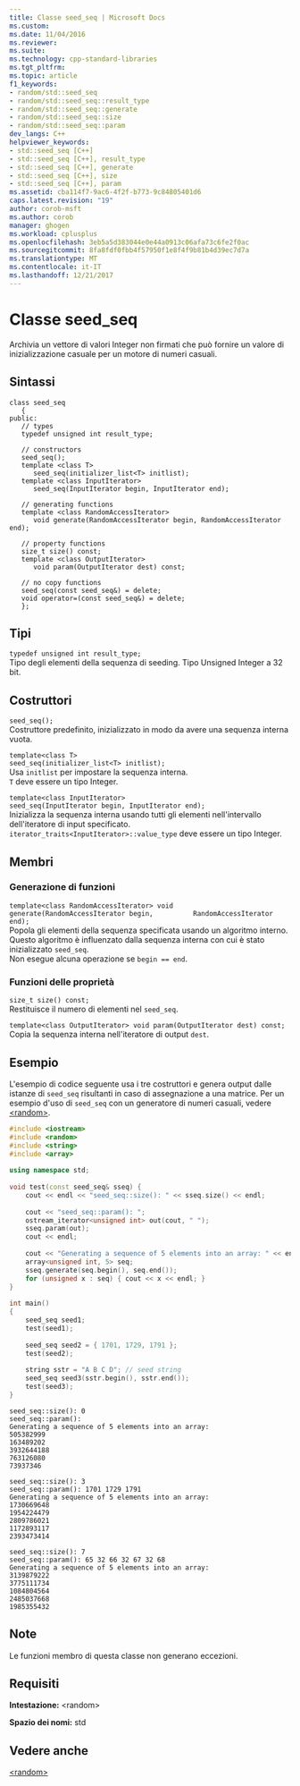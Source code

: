 ```yaml
---
title: Classe seed_seq | Microsoft Docs
ms.custom: 
ms.date: 11/04/2016
ms.reviewer: 
ms.suite: 
ms.technology: cpp-standard-libraries
ms.tgt_pltfrm: 
ms.topic: article
f1_keywords:
- random/std::seed_seq
- random/std::seed_seq::result_type
- random/std::seed_seq::generate
- random/std::seed_seq::size
- random/std::seed_seq::param
dev_langs: C++
helpviewer_keywords:
- std::seed_seq [C++]
- std::seed_seq [C++], result_type
- std::seed_seq [C++], generate
- std::seed_seq [C++], size
- std::seed_seq [C++], param
ms.assetid: cba114f7-9ac6-4f2f-b773-9c84805401d6
caps.latest.revision: "19"
author: corob-msft
ms.author: corob
manager: ghogen
ms.workload: cplusplus
ms.openlocfilehash: 3eb5a5d383044e0e44a0913c06afa73c6fe2f0ac
ms.sourcegitcommit: 8fa8fdf0fbb4f57950f1e8f4f9b81b4d39ec7d7a
ms.translationtype: MT
ms.contentlocale: it-IT
ms.lasthandoff: 12/21/2017
---
```

# <a name="seedseq-class"></a>Classe seed_seq
Archivia un vettore di valori Integer non firmati che può fornire un valore di inizializzazione casuale per un motore di numeri casuali.  
  
## <a name="syntax"></a>Sintassi  
```  
class seed_seq  
   {  
public:  
   // types  
   typedef unsigned int result_type;  

   // constructors  
   seed_seq();
   template <class T>  
      seed_seq(initializer_list<T> initlist);
   template <class InputIterator>  
      seed_seq(InputIterator begin, InputIterator end);

   // generating functions  
   template <class RandomAccessIterator>  
      void generate(RandomAccessIterator begin, RandomAccessIterator end);

   // property functions  
   size_t size() const;
   template <class OutputIterator>  
      void param(OutputIterator dest) const;

   // no copy functions  
   seed_seq(const seed_seq&) = delete;  
   void operator=(const seed_seq&) = delete;  
   };  
```  
## <a name="types"></a>Tipi  
 `typedef unsigned int result_type;`   
Tipo degli elementi della sequenza di seeding. Tipo Unsigned Integer a 32 bit.  
  
## <a name="constructors"></a>Costruttori  
 `seed_seq();`   
Costruttore predefinito, inizializzato in modo da avere una sequenza interna vuota.  
  
 `template<class T>`   
 `seed_seq(initializer_list<T> initlist);`   
Usa `initlist` per impostare la sequenza interna.                   
`T` deve essere un tipo Integer.  
  
 `template<class InputIterator>`   
 `seed_seq(InputIterator begin, InputIterator end);`   
Inizializza la sequenza interna usando tutti gli elementi nell'intervallo dell'iteratore di input specificato.                  
`iterator_traits<InputIterator>::value_type` deve essere un tipo Integer.  
  
## <a name="members"></a>Membri  
  
### <a name="generating-functions"></a>Generazione di funzioni  
 `template<class RandomAccessIterator> void generate(RandomAccessIterator begin,          RandomAccessIterator end);`   
Popola gli elementi della sequenza specificata usando un algoritmo interno. Questo algoritmo è influenzato dalla sequenza interna con cui è stato inizializzato `seed_seq`.                          
Non esegue alcuna operazione se `begin == end`.  
  
### <a name="property-functions"></a>Funzioni delle proprietà  
 `size_t size() const;`   
Restituisce il numero di elementi nel `seed_seq`.  
  
 `template<class OutputIterator> void param(OutputIterator dest) const;`   
Copia la sequenza interna nell'iteratore di output `dest`.  
  
## <a name="example"></a>Esempio  
 L'esempio di codice seguente usa i tre costruttori e genera output dalle istanze di `seed_seq` risultanti in caso di assegnazione a una matrice. Per un esempio d'uso di `seed_seq` con un generatore di numeri casuali, vedere [\<random>](../standard-library/random.md).  
  
```cpp  
#include <iostream>  
#include <random>  
#include <string>  
#include <array>  
  
using namespace std;  
  
void test(const seed_seq& sseq) {  
    cout << endl << "seed_seq::size(): " << sseq.size() << endl;  
  
    cout << "seed_seq::param(): ";  
    ostream_iterator<unsigned int> out(cout, " ");  
    sseq.param(out);  
    cout << endl;  
  
    cout << "Generating a sequence of 5 elements into an array: " << endl;  
    array<unsigned int, 5> seq;  
    sseq.generate(seq.begin(), seq.end());  
    for (unsigned x : seq) { cout << x << endl; }  
}  
  
int main()  
{  
    seed_seq seed1;  
    test(seed1);  
  
    seed_seq seed2 = { 1701, 1729, 1791 };  
    test(seed2);  
  
    string sstr = "A B C D"; // seed string  
    seed_seq seed3(sstr.begin(), sstr.end());  
    test(seed3);  
}  
```  
  
```Output  
seed_seq::size(): 0  
seed_seq::param():  
Generating a sequence of 5 elements into an array:  
505382999  
163489202  
3932644188  
763126080  
73937346  
  
seed_seq::size(): 3  
seed_seq::param(): 1701 1729 1791  
Generating a sequence of 5 elements into an array:  
1730669648  
1954224479  
2809786021  
1172893117  
2393473414  
  
seed_seq::size(): 7  
seed_seq::param(): 65 32 66 32 67 32 68  
Generating a sequence of 5 elements into an array:  
3139879222  
3775111734  
1084804564  
2485037668  
1985355432  
```  
  
## <a name="remarks"></a>Note  
 Le funzioni membro di questa classe non generano eccezioni.  
  
## <a name="requirements"></a>Requisiti  
 **Intestazione:** \<random>  
  
 **Spazio dei nomi:** std  
  
## <a name="see-also"></a>Vedere anche  
 [\<random>](../standard-library/random.md)


